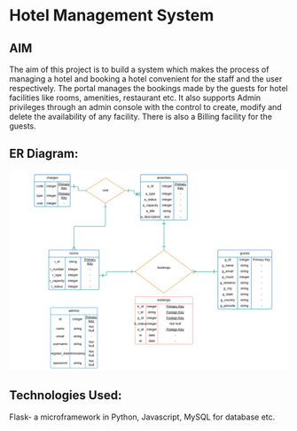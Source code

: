# Hotel Management System

## AIM

The aim of this project is to build a system which makes the process of managing a hotel and booking a hotel convenient for the staff and the user respectively. The portal manages the bookings made by the guests for hotel facilities like rooms, amenities, restaurant etc. 
It also supports Admin privileges through an admin console with the control to create, modify and delete the availability of any facility. There is also a Billing facility for the guests.

## ER Diagram:

![alt text](/ERDiagramHotelManagement.png)

## Technologies Used:

Flask- a microframework in Python, Javascript, MySQL for database etc.
